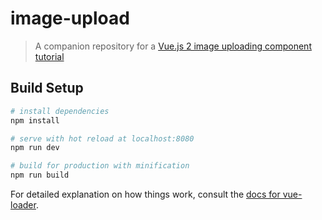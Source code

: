 # image-upload

> A companion repository for a [Vue.js 2 image uploading component tutorial](https://medium.com/free-code-camp/how-to-build-a-flexible-image-uploader-component-using-vue-js-2-0-5ee7fc77516)


## Build Setup

``` bash
# install dependencies
npm install

# serve with hot reload at localhost:8080
npm run dev

# build for production with minification
npm run build
```

For detailed explanation on how things work, consult the [docs for vue-loader](http://vuejs.github.io/vue-loader).

